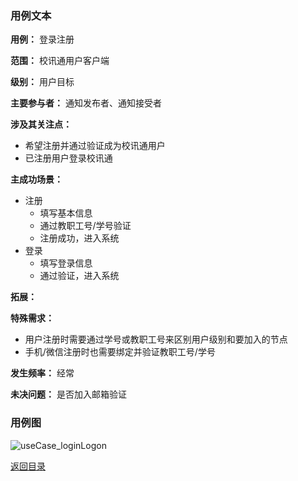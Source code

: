 ### 用例文本

**用例：** 登录注册

**范围：** 校讯通用户客户端

**级别：** 用户目标

**主要参与者：** 通知发布者、通知接受者

**涉及其关注点：**

- 希望注册并通过验证成为校讯通用户
- 已注册用户登录校讯通


**主成功场景：**

- 注册
	- 填写基本信息
	- 通过教职工号/学号验证
	- 注册成功，进入系统 
- 登录
	- 填写登录信息
	- 通过验证，进入系统 

**拓展：** 

**特殊需求：** 

- 用户注册时需要通过学号或教职工号来区别用户级别和要加入的节点
- 手机/微信注册时也需要绑定并验证教职工号/学号

**发生频率：** 经常

**未决问题：** 是否加入邮箱验证

### 用例图

![useCase_loginLogon](https://azurlin.oss-cn-beijing.aliyuncs.com/2019ldu_SE/usecase_image/useCase_LoginLogon.jpg)


[返回目录](README.md)